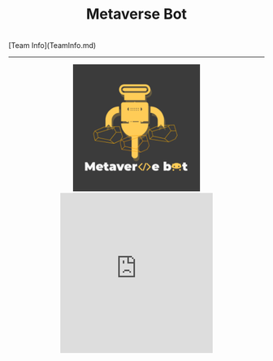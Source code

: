 <center><h1>Metaverse Bot</h1></center><br/>
[Team Info](TeamInfo.md)
<hr/>
<center><img src="MetaverseBot_logo_byCharlie.PNG" width="250" height="250"></center>
<center><iframe width="300" height="315" src="https://www.youtube.com/embed/g2SN1gRJGlE" title="YouTube video player" frameborder="0" allow="accelerometer; autoplay; clipboard-write; encrypted-media; gyroscope; picture-in-picture" allowfullscreen></iframe></center>
